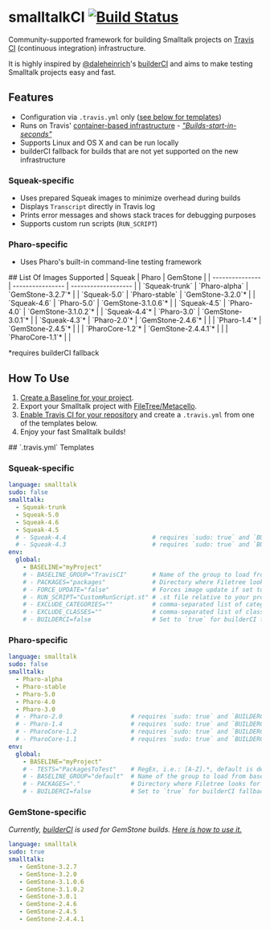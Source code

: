 # smalltalkCI [![Build Status](https://travis-ci.org/hpi-swa/smalltalkCI.svg?branch=master)](https://travis-ci.org/hpi-swa/smalltalkCI)
Community-supported framework for building Smalltalk projects on [Travis CI][TravisCI] (continuous integration) infrastructure.

It is highly inspired by [@daleheinrich][daleheinrich]'s [builderCI][builderCI] and aims to make testing Smalltalk projects easy and fast.


## Features
- Configuration via `.travis.yml` only ([see below for templates](#travisyml-template))
- Runs on Travis' [container-based infrastructure][cbi] - [*"Builds-start-in-seconds"*][bsis]
- Supports Linux and OS X and can be run locally
- builderCI fallback for builds that are not yet supported on the new infrastructure

### Squeak-specific
- Uses prepared Squeak images to minimize overhead during builds
- Displays `Transcript` directly in Travis log
- Prints error messages and shows stack traces for debugging purposes
- Supports custom run scripts (`RUN_SCRIPT`)

### Pharo-specific
- Uses Pharo's built-in command-line testing framework


<a name="images"/>
## List Of Images Supported
| Squeak          | Pharo            | GemStone            |
| --------------- | ---------------- | ------------------- |
| `Squeak-trunk`  | `Pharo-alpha`    | `GemStone-3.2.7`*   |
| `Squeak-5.0`    | `Pharo-stable`   | `GemStone-3.2.0`*   |
| `Squeak-4.6`    | `Pharo-5.0`      | `GemStone-3.1.0.6`* |
| `Squeak-4.5`    | `Pharo-4.0`      | `GemStone-3.1.0.2`* |
| `Squeak-4.4`*   | `Pharo-3.0`      | `GemStone-3.0.1`*   |
| `Squeak-4.3`*   | `Pharo-2.0`*     | `GemStone-2.4.6`*   |
|                 | `Pharo-1.4`*     | `GemStone-2.4.5`*   |
|                 | `PharoCore-1.2`* | `GemStone-2.4.4.1`* |
|                 | `PharoCore-1.1`* |                     |

*requires builderCI fallback


## How To Use
1. [Create a Baseline for your project][baseline].
2. Export your Smalltalk project with [FileTree/Metacello][metacello].
3. [Enable Travis CI for your repository][TravisHowTo] and create a `.travis.yml` from one of the templates below.
4. Enjoy your fast Smalltalk builds!


<a name="templates"/>
## `.travis.yml` Templates

### Squeak-specific
```yml
language: smalltalk
sudo: false
smalltalk:
  - Squeak-trunk
  - Squeak-5.0
  - Squeak-4.6
  - Squeak-4.5
  # - Squeak-4.4                        # requires `sudo: true` and `BUILDERCI=true`
  # - Squeak-4.3                        # requires `sudo: true` and `BUILDERCI=true`
env:
  global:
    - BASELINE="myProject"
    # - BASELINE_GROUP="TravisCI"       # Name of the group to load from baseline
    # - PACKAGES="packages"             # Directory where Filetree looks for packages
    # - FORCE_UPDATE="false"            # Forces image update if set to `true` 
    # - RUN_SCRIPT="CustomRunScript.st" # .st file relative to your project's root
    # - EXCLUDE_CATEGORIES=""           # comma-separated list of category prefixes to exclude from testing
    # - EXCLUDE_CLASSES=""              # comma-separated list of class names to exclude from testing
    # - BUILDERCI=false                 # Set to `true` for builderCI fallback
```

### Pharo-specific
```yml
language: smalltalk
sudo: false
smalltalk:
  - Pharo-alpha
  - Pharo-stable
  - Pharo-5.0
  - Pharo-4.0
  - Pharo-3.0
  # - Pharo-2.0                   # requires `sudo: true` and `BUILDERCI=true`
  # - Pharo-1.4                   # requires `sudo: true` and `BUILDERCI=true`
  # - PharoCore-1.2               # requires `sudo: true` and `BUILDERCI=true`
  # - PharoCore-1.1               # requires `sudo: true` and `BUILDERCI=true`
env:
  global:
    - BASELINE="myProject"
    # - TESTS="PackagesToTest"    # RegEx, i.e.: [A-Z].*, default is defined as BASELINE.*
    # - BASELINE_GROUP="default"  # Name of the group to load from baseline
    # - PACKAGES="."              # Directory where Filetree looks for package
    # - BUILDERCI=false           # Set to `true` for builderCI fallback
```

### GemStone-specific

*Currently, [builderCI][builderCI] is used for GemStone builds. [Here is how to use it.][builderCIHowTo]*

```yml
language: smalltalk
sudo: true
smalltalk:
   - GemStone-3.2.7
   - GemStone-3.2.0
   - GemStone-3.1.0.6
   - GemStone-3.1.0.2
   - GemStone-3.0.1
   - GemStone-2.4.6
   - GemStone-2.4.5
   - GemStone-2.4.4.1
```

[TravisCI]: http://travis-ci.org/
[TravisHowTo]: http://docs.travis-ci.com/user/getting-started/#To-get-started-with-Travis-CI%3A
[daleheinrich]: https://github.com/dalehenrich
[builderCI]: https://github.com/dalehenrich/builderCI
[builderCIHowTo]: https://github.com/dalehenrich/builderCI#using-builderci
[baseline]: https://github.com/dalehenrich/metacello-work/blob/master/docs/GettingStartedWithGitHub.md#create-baseline
[metacello]: https://github.com/dalehenrich/metacello-work
[cbi]: http://docs.travis-ci.com/user/workers/container-based-infrastructure/
[bsis]: http://docs.travis-ci.com/user/migrating-from-legacy/#Builds-start-in-seconds
